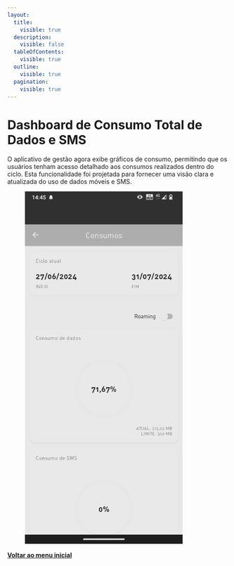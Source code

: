 ```yaml
---
layout:
  title:
    visible: true
  description:
    visible: false
  tableOfContents:
    visible: true
  outline:
    visible: true
  pagination:
    visible: true
---
```


# Dashboard de Consumo Total de Dados e SMS

O aplicativo de gestão agora exibe gráficos de consumo, permitindo que os usuários tenham acesso detalhado aos consumos realizados dentro do ciclo. Esta funcionalidade foi projetada para fornecer uma visão clara e atualizada do uso de dados móveis e SMS.

<figure><img src="../../../.gitbook/assets/image (1) (1) (1) (1) (1) (1).png" alt="" width="359"><figcaption></figcaption></figure>

[**Voltar ao menu inicial**](./)
